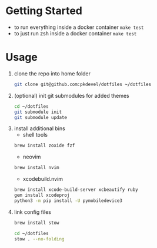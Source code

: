 # Getting Started
- to run everything inside a docker container
`make test`
- to just run zsh inside a docker container
`make test`

# Usage
1. clone the repo into home folder
	```sh
	git clone git@github.com:pkdevel/dotfiles ~/dotfiles
	```
2. (optional) init git submodules for added themes
	```sh
	cd ~/dotfiles
	git submodule init
	git submodule update
	```
3. install additional bins
	- shell tools
	```sh
	brew install zoxide fzf
	```
	- neovim
	```sh
	brew install nvim
	```
	- xcodebuild.nvim
	```sh
	brew install xcode-build-server xcbeautify ruby
	gem install xcodeproj
	python3 -m pip install -U pymobiledevice3
	```
4. link config files
	```sh
	brew install stow

	cd ~/dotfiles
	stow . --no-folding
	```